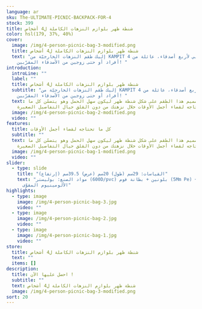 ```yaml
---
language: ar
sku: The-ULTIMATE-PICNIC-BACKPACK-FOR-4
stock: 399
title: شنطة ظهر بلوازم النزهات الكاملة ل4 أشخاص
color: hsl(179, 37%, 40%)
cover:
  image: /img/4-person-picnic-bag-3-modified.png
  title: شنطة ظهر بلوازم النزهات الكاملة ل4 أشخاص
  text: "إليك طقم النزهات الخارجيّة من KAMPIT المثالي لأربع أصدقاء، عائلة من 4
    أفراد أو حتى زوجين من الأصدقاء المقرّبين! "
introduction:
  introLine: ""
  label: ""
  title: شنطة ظهر بلوازم النزهات الكاملة ل4 أشخاص
  subtitle: "إليك طقم النزهات الخارجيّة من KAMPIT المثالي لأربع أصدقاء، عائلة من 4
    أفراد أو حتى زوجين من الأصدقاء المقرّبين! "
  text: تمّ تصميم هذا الطقم على شكل شنطة ظهر ليكون سهل الحمل وهو يتضمّن كل ما
    تحتاجه لقضاء أجمل الأوقات خلال نزهتك من دون القلق حيال التفاصيل الصغيرة!
  image: /img/4-person-picnic-bag-2-modified.png
  video: ""
features:
  title: كل ما تحتاجه لقضاء أجمل الأوقات
  subtitle: ""
  text: تمّ تصميم هذا الطقم على شكل شنطة ظهر ليكون سهل الحمل وهو يتضمّن كل ما
    تحتاجه لقضاء أجمل الأوقات خلال نزهتك من دون القلق حيال التفاصيل الصغيرة!
  image: /img/4-person-picnic-bag-1-modified.png
  video: ""
slider:
  - type: slide
    title: "القياسات: 29سم (طول) 20سم (عرض) 39.5سم (إرتفاع)"
    text: "مواد الصنع: بوليستر (600D/pvc) بلونين + بطانة فوم (5Mm Pe) + حواف من ورق
      الألومينيوم المقوّى"
highlights:
  - type: image
    image: /img/4-person-picnic-bag-3.jpg
    video: ""
  - type: image
    image: /img/4-person-picnic-bag-2.jpg
    video: ""
  - type: image
    image: /img/4-person-picnic-bag-1.jpg
    video: ""
store:
  title: شنطة ظهر بلوازم النزهات الكاملة ل4 أشخاص
  text: ""
  items: []
description:
  title: احصل عليها الآن !
  subtitle: ""
  text: شنطة ظهر بلوازم النزهات الكاملة ل4 أشخاص
  image: /img/4-person-picnic-bag-3-modified.png
sort: 20
---
```

